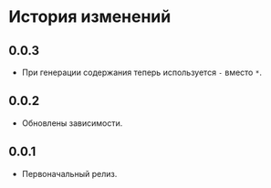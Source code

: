 История изменений
==================

0.0.3
-----

* При генерации содержания теперь используется `-` вместо `*`.

0.0.2
-----

* Обновлены зависимости.

0.0.1
-----

* Первоначальный релиз.
